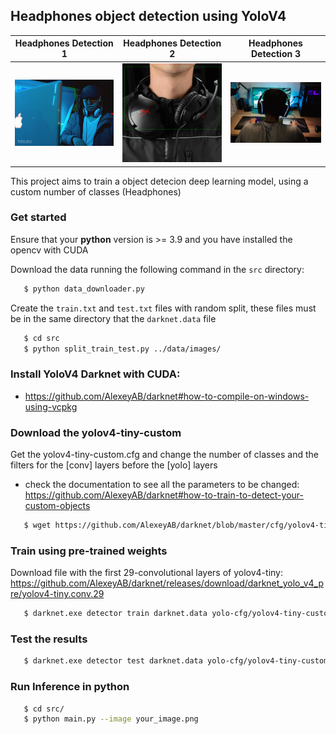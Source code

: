 

## Headphones object detection using YoloV4

Headphones Detection 1     |  Headphones Detection 2   |  Headphones Detection 3 
:-------------------------:|:-------------------------:|:-------------------------:
![](icon/det.png)          | ![](icon/det1.png)        |  ![](icon/det2.png)


This project aims to train a object detecion deep learning model, using a custom number of classes (Headphones)


### Get started

Ensure that your **python** version is >= 3.9 and you have installed the opencv with CUDA

Download the data running the following command in the `src` directory:

```bash
   $ python data_downloader.py 
```


Create the `train.txt` and `test.txt` files with random split, these files must be in the same directory that the `darknet.data` file

```bash
   $ cd src
   $ python split_train_test.py ../data/images/ 
```


### Install YoloV4 Darknet with CUDA:

* https://github.com/AlexeyAB/darknet#how-to-compile-on-windows-using-vcpkg


### Download the yolov4-tiny-custom

Get the yolov4-tiny-custom.cfg and change the number of classes and the filters for the [conv] layers before the [yolo] layers 

* check the documentation to see all the parameters to be changed: https://github.com/AlexeyAB/darknet#how-to-train-to-detect-your-custom-objects

```bash
   $ wget https://github.com/AlexeyAB/darknet/blob/master/cfg/yolov4-tiny-custom.cfg
```

### Train using pre-trained weights

Download file with the first 29-convolutional layers of yolov4-tiny: https://github.com/AlexeyAB/darknet/releases/download/darknet_yolo_v4_pre/yolov4-tiny.conv.29

```bash
   $ darknet.exe detector train darknet.data yolo-cfg/yolov4-tiny-custom.cfg yolov4-tiny.conv.29 -map
```

### Test the results

```bash
   $ darknet.exe detector test darknet.data yolo-cfg/yolov4-tiny-custom.cfg backup/yolov4-tiny-custom_final.weights data/your-image-path.png

```

### Run Inference in python

```bash
   $ cd src/
   $ python main.py --image your_image.png

```
